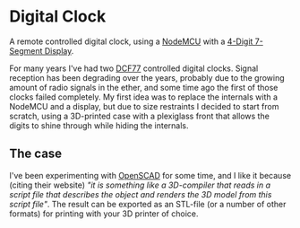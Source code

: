 # Digital Clock
A remote controlled digital clock, using a [NodeMCU](http://www.nodemcu.com/index_en.html) with a [4-Digit 7-Segment Display](https://www.adafruit.com/product/878).

For many years I've had two [DCF77](https://en.wikipedia.org/wiki/DCF77) controlled digital clocks. Signal reception has been degrading over the years, probably due to the growing amount of radio signals in the ether, and some time ago the first of those clocks failed completely. My first idea was to replace the internals with a NodeMCU and a display, but due to size restraints I decided to start from scratch, using a 3D-printed case with a plexiglass front that allows the digits to shine through while hiding the internals.

## The case

I've been experimenting with [OpenSCAD](http://www.openscad.org/) for some time, and I like it because (citing their website) 
*"it is something like a 3D-compiler that reads in a script file that describes the object and renders the 3D model from this script file"*. The result can be exported as an STL-file (or a number of other formats) for printing with your 3D printer of choice.


